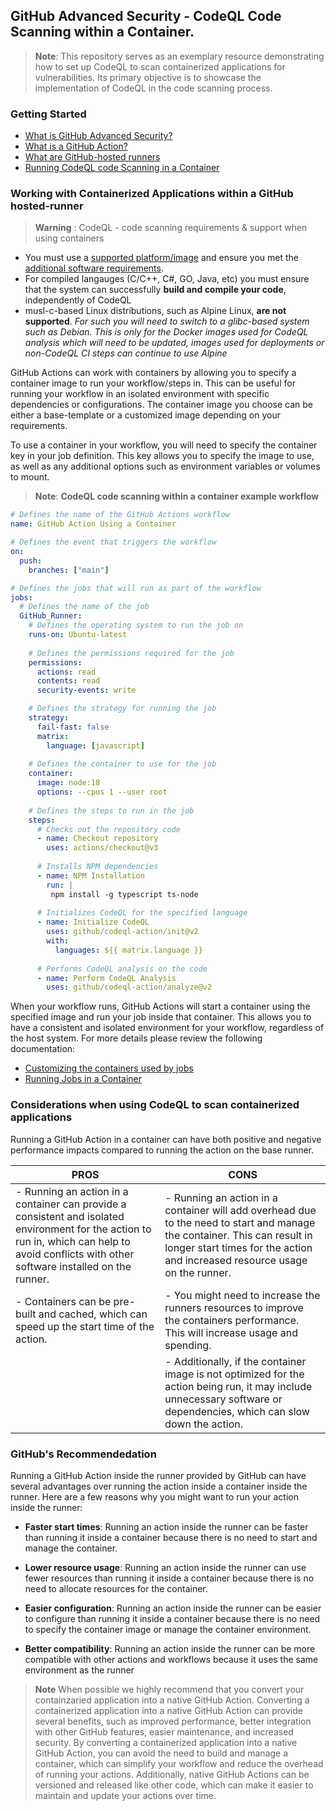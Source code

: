 ## GitHub Advanced Security - CodeQL Code Scanning within a Container.

> **Note**: This repository serves as an exemplary resource demonstrating how to set up CodeQL to scan containerized applications for vulnerabilities. Its primary objective is to showcase the implementation of CodeQL in the code scanning process.

### Getting Started
- [What is GitHub Advanced Security?](https://docs.github.com/en/enterprise-cloud@latest/get-started/learning-about-github/about-github-advanced-security) 
- [What is a GitHub Action?](https://docs.github.com/en/actions/learn-github-actions/understanding-github-actions)
- [What are GitHub-hosted runners](https://docs.github.com/en/enterprise-cloud@latest/actions/using-github-hosted-runners/about-github-hosted-runners)
- [Running CodeQL code Scanning in a Container](https://docs.github.com/en/code-security/code-scanning/automatically-scanning-your-code-for-vulnerabilities-and-errors/running-codeql-code-scanning-in-a-container)


### Working with Containerized Applications within a GitHub hosted-runner
> **Warning** : CodeQL - code scanning requirements & support when using containers
-  You must use a [supported platform/image](https://codeql.github.com/docs/codeql-overview/system-requirements/) and ensure you met the [additional software requirements](https://codeql.github.com/docs/codeql-overview/system-requirements/#additional-software-requirements).
- For compiled langauges (C/C++, C#, GO, Java, etc) you must ensure that the system can successfully **build and compile your code**, independently of CodeQL
- musl-c-based Linux distributions, such as Alpine Linux, **are not supported**. _For such you will need to switch to a glibc-based system such as Debian. This is only for the Docker images used for CodeQL analysis which will need to be updated, images used for deployments or non-CodeQL CI steps can continue to use Alpine_ 



GitHub Actions can work with containers by allowing you to specify a container image to run your workflow/steps in. This can be useful for running your workflow in an isolated environment with specific dependencies or configurations. The container image you choose can be either a base-template or a customized image depending on your requirements. 

To use a container in your workflow, you will need to specify the container key in your job definition. This key allows you to specify the image to use, as well as any additional options such as environment variables or volumes to mount.

> **Note**: **CodeQL code scanning within a container example workflow**
```yml
# Defines the name of the GitHub Actions workflow
name: GitHub Action Using a Container

# Defines the event that triggers the workflow
on:
  push:
    branches: ["main"]

# Defines the jobs that will run as part of the workflow
jobs:
  # Defines the name of the job
  GitHub_Runner:
    # Defines the operating system to run the job on
    runs-on: Ubuntu-latest
    
    # Defines the permissions required for the job
    permissions:
      actions: read
      contents: read
      security-events: write

    # Defines the strategy for running the job
    strategy:
      fail-fast: false
      matrix:
        language: [javascript]
        
    # Defines the container to use for the job
    container:
      image: node:18
      options: --cpus 1 --user root
      
    # Defines the steps to run in the job
    steps:
      # Checks out the repository code
      - name: Checkout repository
        uses: actions/checkout@v3
        
      # Installs NPM dependencies
      - name: NPM Installation
        run: |
         npm install -g typescript ts-node
         
      # Initializes CodeQL for the specified language
      - name: Initialize CodeQL
        uses: github/codeql-action/init@v2
        with:
          languages: ${{ matrix.language }}
          
      # Performs CodeQL analysis on the code
      - name: Perform CodeQL Analysis
        uses: github/codeql-action/analyze@v2
```
When your workflow runs, GitHub Actions will start a container using the specified image and run your job inside that container. This allows you to have a consistent and isolated environment for your workflow, regardless of the host system. For more details please review the following documentation:
 - [Customizing the containers used by jobs](https://docs.github.com/en/enterprise-cloud@latest/actions/hosting-your-own-runners/managing-self-hosted-runners/customizing-the-containers-used-by-jobs)
- [Running Jobs in a Container](https://docs.github.com/en/actions/using-jobs/running-jobs-in-a-container)


### Considerations when using CodeQL to scan containerized applications
Running a GitHub Action in a container can have both positive and negative performance impacts compared to running the action on the base runner.

| PROS | CONS|
|------|-----|
| - Running an action in a container can provide a consistent and isolated environment for the action to run in, which can help to avoid conflicts with other software installed on the runner. | - Running an action in a container will add overhead due to the need to start and manage the container. This can result in longer start times for the action and increased resource usage on the runner.  |
| - Containers can be pre-built and cached, which can speed up the start time of the action. | - You might need to increase the runners resources to improve the containers performance. This will increase usage and spending.   |
|   | - Additionally, if the container image is not optimized for the action being run, it may include unnecessary software or dependencies, which can slow down the action.  |


### GitHub's Recommendedation
Running a GitHub Action inside the runner provided by GitHub can have several advantages over running the action inside a container inside the runner. Here are a few reasons why you might want to run your action inside the runner:

- **Faster start times**: Running an action inside the runner can be faster than running it inside a container because there is no need to start and manage the container.

- **Lower resource usage**: Running an action inside the runner can use fewer resources than running it inside a container because there is no need to allocate resources for the container.

- **Easier configuration**: Running an action inside the runner can be easier to configure than running it inside a container because there is no need to specify the container image or manage the container environment.

- **Better compatibility**: Running an action inside the runner can be more compatible with other actions and workflows because it uses the same environment as the runner

> **Note** When possible we highly recommend that you convert your containzaried application into a native GitHub Action. Converting a containerized application into a native GitHub Action can provide several benefits, such as improved performance, better integration with other GitHub features, easier maintenance, and increased security. By converting a containerized application into a native GitHub Action, you can avoid the need to build and manage a container, which can simplify your workflow and reduce the overhead of running your actions. Additionally, native GitHub Actions can be versioned and released like other code, which can make it easier to maintain and update your actions over time.

